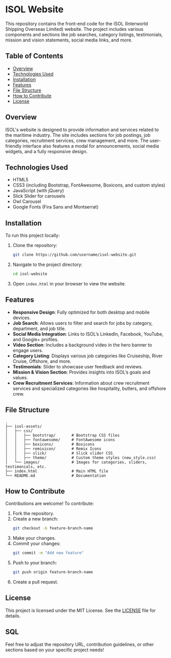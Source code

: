 # ISOL Website

This repository contains the front-end code for the ISOL (Interworld Shipping Overseas Limited) website. The project includes various components and sections like job searches, category listings, testimonials, mission and vision statements, social media links, and more.

## Table of Contents
- [Overview](#overview)
- [Technologies Used](#technologies-used)
- [Installation](#installation)
- [Features](#features)
- [File Structure](#file-structure)
- [How to Contribute](#how-to-contribute)
- [License](#license)

## Overview
ISOL's website is designed to provide information and services related to the maritime industry. The site includes sections for job postings, job categories, recruitment services, crew management, and more. The user-friendly interface also features a modal for announcements, social media widgets, and a fully responsive design.

## Technologies Used
- HTML5
- CSS3 (including Bootstrap, FontAwesome, Boxicons, and custom styles)
- JavaScript (with jQuery)
- Slick Slider for carousels
- Owl Carousel
- Google Fonts (Fira Sans and Montserrat)

## Installation
To run this project locally:
1. Clone the repository:
    ```bash
    git clone https://github.com/username/isol-website.git
    ```
2. Navigate to the project directory:
    ```bash
    cd isol-website
    ```
3. Open `index.html` in your browser to view the website.

## Features
- **Responsive Design**: Fully optimized for both desktop and mobile devices.
- **Job Search**: Allows users to filter and search for jobs by category, department, and job title.
- **Social Media Integration**: Links to ISOL’s LinkedIn, Facebook, YouTube, and Google+ profiles.
- **Video Section**: Includes a background video in the hero banner to engage users.
- **Category Listing**: Displays various job categories like Cruiseship, River Cruise, Offshore, and more.
- **Testimonials**: Slider to showcase user feedback and reviews.
- **Mission & Vision Section**: Provides insights into ISOL’s goals and values.
- **Crew Recruitment Services**: Information about crew recruitment services and specialized categories like hospitality, butlers, and offshore crew.

## File Structure
```plaintext
.
├── isol-assets/
│   ├── css/
│   │   ├── bootstrap/       # Bootstrap CSS files
│   │   ├── fontawesome/     # FontAwesome icons
│   │   ├── boxicons/        # Boxicons
│   │   ├── remixicon/       # Remix Icons
│   │   ├── slick/           # Slick slider CSS
│   │   ├── theme/           # Custom theme styles (new_style.css)
│   └── images/              # Images for categories, sliders, testimonials, etc.
├── index.html               # Main HTML file
└── README.md                # Documentation
```

## How to Contribute
Contributions are welcome! To contribute:

1. Fork the repository.
2. Create a new branch:
    ```bash
    git checkout -b feature-branch-name
    ```
3. Make your changes.
4. Commit your changes:
    ```bash
    git commit -m "Add new feature"
    ```
5. Push to your branch:
    ```bash
    git push origin feature-branch-name
    ```
6. Create a pull request.

## License
This project is licensed under the MIT License. See the [LICENSE](LICENSE) file for details.

## SQL
Feel free to adjust the repository URL, contribution guidelines, or other sections based on your specific project needs!
